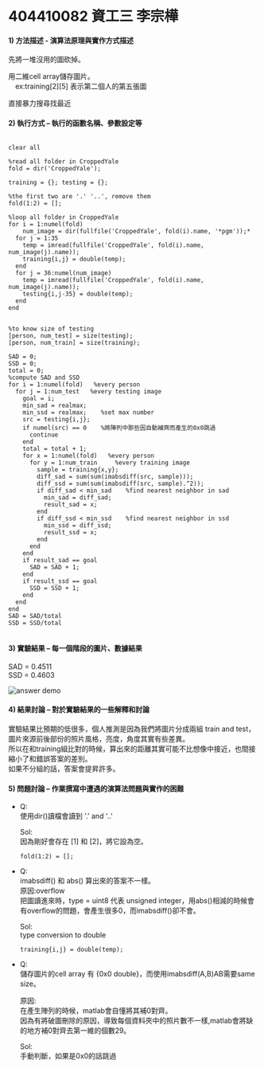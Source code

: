 404410082 資工三 李宗樺
=====
#### 1) 方法描述 - 演算法原理與實作方式描述
先將一堆沒用的圖砍掉。

用二維cell array儲存圖片。<br/>
&emsp;ex:training[2][5] 表示第二個人的第五張圖

直接暴力搜尋找最近
#### 2) 執行方式 – 執行的函數名稱、參數設定等
<pre><code>
clear all

%read all folder in CroppedYale
fold = dir('CroppedYale');

training = {}; testing = {};

%the first two are '.' '..', remove them
fold(1:2) = [];

%loop all folder in CroppedYale
for i = 1:numel(fold)
    num_image = dir(fullfile('CroppedYale', fold(i).name, '*pgm'));*
  for j = 1:35
    temp = imread(fullfile('CroppedYale', fold(i).name, num_image(j).name));
    training{i,j} = double(temp);
  end
  for j = 36:numel(num_image)
    temp = imread(fullfile('CroppedYale', fold(i).name, num_image(j).name));
    testing{i,j-35} = double(temp);
  end
end


%to know size of testing
[person, num_test] = size(testing);
[person, num_train] = size(training);

SAD = 0;
SSD = 0;
total = 0;
%compute SAD and SSD
for i = 1:numel(fold)   %every person
  for j = 1:num_test   %every testing image
    goal = i;
    min_sad = realmax;    
    min_ssd = realmax;    %set max number
    src = testing{i,j};
    if numel(src) == 0    %將陣列中那些因自動補齊而產生的0x0跳過
      continue
    end
    total = total + 1;
    for x = 1:numel(fold)   %every person
      for y = 1:num_train     %every training image
        sample = training{x,y};
        diff_sad = sum(sum(imabsdiff(src, sample)));
        diff_ssd = sum(sum(imabsdiff(src, sample).^2));
        if diff_sad < min_sad    %find nearest neighbor in sad
          min_sad = diff_sad;
          result_sad = x;
        end
        if diff_ssd < min_ssd    %find nearest neighbor in ssd
          min_ssd = diff_ssd;
          result_ssd = x;
        end
      end
    end
    if result_sad == goal
      SAD = SAD + 1;
    end
    if result_ssd == goal
      SSD = SSD + 1;
    end
  end
end
SAD = SAD/total
SSD = SSD/total

</code></pre>

#### 3) 實驗結果 – 每一個階段的圖片、數據結果
SAD = 0.4511<br/>
SSD = 0.4603

<img src="anspic.png" alt="answer demo">


#### 4) 結果討論 – 對於實驗結果的一些解釋和討論
實驗結果比預期的低很多，個人推測是因為我們將圖片分成兩組 train and test，圖片來源前後部份的照片風格，亮度，角度其實有些差異。<br/>
所以在和training組比對的時候，算出來的距離其實可能不比想像中接近，也間接縮小了和錯誤答案的差別。<br/>
如果不分組的話，答案會提昇許多。

#### 5) 問題討論 – 作業撰寫中遭遇的演算法問題與實作的困難

*   Q:<br/>
    使用dir()讀檔會讀到 '.' and '..'

    Sol:<br/>
    因為剛好會存在 [1] 和 [2]，將它設為空。<br/>
	  <pre><code>fold(1:2) = [];</pre></code>

*   Q:<br/>
	  imabsdiff() 和 abs() 算出來的答案不一樣。<br/>
	  原因:overflow<br/>
	  把圖讀進來時，type = uint8 代表 unsigned integer，用abs()相減的時候會
    有overflow的問題，會產生很多0，而imabsdiff()卻不會。<br/>

    Sol:<br/>
	  type conversion to double
    <pre><code>training{i,j} = double(temp);</pre></code>

*   Q:<br/>
    儲存圖片的cell array 有 {0x0 double}，而使用imabsdiff(A,B)AB需要same size。

    原因:<br/>
    在產生陣列的時候，matlab會自懂將其補0對齊。<br/>
    因為有將破圖刪除的原因，導致每個資料夾中的照片數不一樣,matlab會將缺的地方補0對齊去第一維的個數29。<br/>

    Sol:<br/>
    手動判斷，如果是0x0的話跳過
